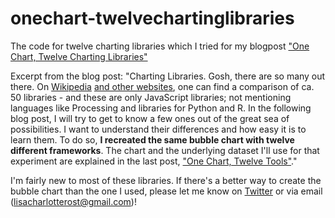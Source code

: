 # onechart-twelvechartinglibraries

The code for twelve charting libraries which I tried for my blogpost ["One Chart, Twelve Charting Libraries"](http://lisacharlotterost.github.io/2016/04/26/one-chart-programming-languages/)

Excerpt from the blog post: "Charting Libraries. Gosh, there are so many out there. On [Wikipedia](https://en.wikipedia.org/wiki/Comparison_of_JavaScript_charting_frameworks) [and other websites](http://socialcompare.com/en/comparison/javascript-graphs-and-charts-libraries), one can find a comparison of ca. 50 libraries  - and these are only JavaScript libraries; not mentioning languages like Processing and libraries for Python and R. In the following blog post, I will try to get to know a few ones out of the great sea of possibilities. I want to understand their differences and how easy it is to learn them. To do so, **I recreated the same bubble chart with twelve different frameworks**. The chart and the underlying dataset I'll use for that experiment are explained in the last post, ["One Chart, Twelve Tools"](http://lisacharlotterost.github.io/2016/04/26/one-chart/)."

I'm fairly new to most of these libraries. If there's a better way to create the bubble chart than the one I used, please let me know on [Twitter](https://twitter.com/lisacrost) or via email (lisacharlotterost@gmail.com)!
